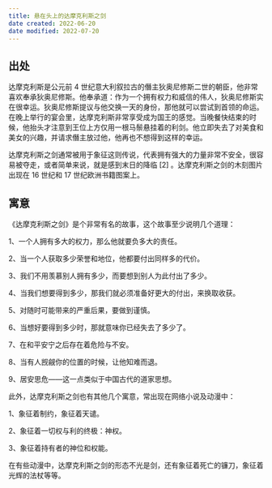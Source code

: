 ```yaml
---
title: 悬在头上的达摩克利斯之剑
date created: 2022-06-20
date modified: 2022-07-20
---
```


## 出处

达摩克利斯是公元前 4 世纪意大利叙拉古的僭主狄奥尼修斯二世的朝臣，他非常喜欢奉承狄奥尼修斯。他奉承道：作为一个拥有权力和威信的伟人，狄奥尼修斯实在很幸运。狄奥尼修斯提议与他交换一天的身份，那他就可以尝试到首领的命运。在晚上举行的宴会里，达摩克利斯非常享受成为国王的感觉。当晚餐快结束的时候，他抬头才注意到王位上方仅用一根马鬃悬挂着的利剑。他立即失去了对美食和美女的兴趣，并请求僭主放过他，他再也不想得到这样的幸运。

达摩克利斯之剑通常被用于象征这则传说，代表拥有强大的力量非常不安全，很容易被夺走，或者简单来说，就是感到末日的降临 [2] 。达摩克利斯之剑的木刻图片出现在 16 世纪和 17 世纪欧洲书籍图案上。

## 寓意

《达摩克利斯之剑》是个非常有名的故事，这个故事至少说明几个道理：

1、一个人拥有多大的权力，那么他就要负多大的责任。

2、当一个人获取多少荣誉和地位，他都要付出同样多的代价。

3、我们不用羡慕别人拥有多少，而要想到别人为此付出了多少。

4、当我们想要得到多少，那我们就必须准备好更大的付出，来换取收获。

5、对随时可能带来的严重后果，要做到谨慎。

6、当想好要得到多少时，那就意味你已经失去了多少了。

7、在和平安宁之后存在着危险与不安。

8、当有人觊觎你的位置的时候，让他知难而退。

9、居安思危——这一点类似于中国古代的道家思想。

此外，达摩克利斯之剑也有其他几个寓意，常出现在网络小说及动漫中：

1、象征着制约，象征着天谴。

2、象征着一切权与利的终极：神权。

3、象征着持有者的神位和权能。

在有些动漫中，达摩克利斯之剑的形态不光是剑，还有象征着死亡的镰刀，象征着光辉的法杖等等。
